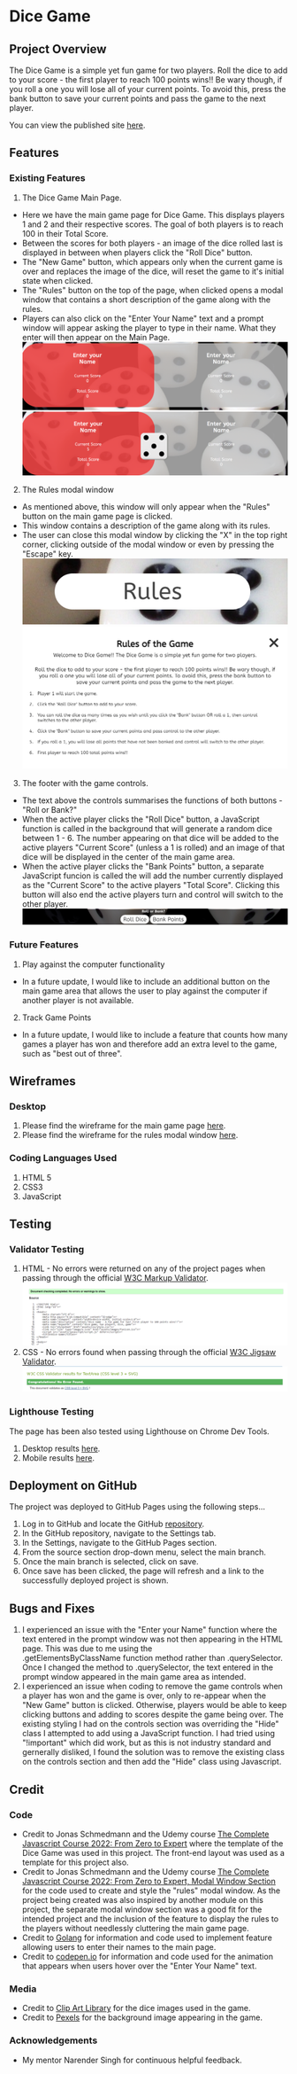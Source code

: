 # Dice Game

## Project Overview

The Dice Game is a simple yet fun game for two players. Roll the dice to add to your score - the first player to reach 100 points wins!! Be wary though, if you roll a one you will lose all of your current points. To avoid this, press the bank button to save your current points and pass the game to the next player.

You can view the published site [here](https://stephenb92.github.io/javascript-portfolio-project/).

## Features

### Existing Features

1. The Dice Game Main Page. 
- Here we have the main game page for Dice Game. This displays players 1 and 2 and their respective scores. The goal of both players is to reach 100 in their Total Score.
- Between the scores for both players - an image of the dice rolled last is displayed in between when players click the "Roll Dice" button.
- The "New Game" button, which appears only when the current game is over and replaces the image of the dice, will reset the game to it's initial state when clicked.
- The "Rules" button on the top of the page, when clicked opens a modal window that contains a short description of the game along with the rules.
- Players can also click on the "Enter Your Name" text and a prompt window will appear asking the player to type in their name. What they enter will then appear on the Main Page.
![Main Game Board Screenshot](assets/screenshots/main-screenshot.png)
![Main Game Board Screenshot (with dice)](assets/screenshots/main-dice-screenshot.png)

2. The Rules modal window
- As mentioned above, this window will only appear when the "Rules" button on the main game page is clicked.
- This window contains a description of the game along with its rules.
- The user can close this modal window by clicking the "X" in the top right corner, clicking outside of the modal window or even by pressing the "Escape" key.
![Rules Button Screenshot](assets/screenshots/rules-button-screenshot.png)
![Rules Modal Screenshot](assets/screenshots/rules-modal-screenshot.png)

3. The footer with the game controls.
- The text above the controls summarises the functions of both buttons - "Roll or Bank?"
- When the active player clicks the "Roll Dice" button, a JavaScript function is called in the background that will generate a random dice between 1 - 6. The number appearing on that dice will be added to the active players "Current Score" (unless a 1 is rolled) and an image of that dice will be displayed in the center of the main game area.
- When the active player clicks the "Bank Points" button, a separate JavaScript funcion is called the will add the number currently displayed as the "Current Score" to the active players "Total Score". Clicking this button will also end the active players turn and control will switch to the other player.
![Footer Controls Screenshot](assets/screenshots/controls-screenshot.png)

### Future Features

1. Play against the computer functionality
- In a future update, I would like to include an additional button on the main game area that allows the user to play against the computer if another player is not available.
2. Track Game Points
- In a future update, I would like to include a feature that counts how many games a player has won and therefore add an extra level to the game, such as "best out of three".

## Wireframes

### Desktop
1. Please find the wireframe for the main game page [here](assets/wireframes/desktop/main-page.png).
2. Please find the wireframe for the rules modal window [here](assets/wireframes/desktop/rules-modal.png).

### Coding Languages Used

1. HTML 5
2. CSS3
3. JavaScript

## Testing

### Validator Testing

1. HTML - No errors were returned on any of the project pages when passing through the official [W3C Markup Validator](https://validator.w3.org/).
![HTML Validator Results](assets/testing-screenshots/html-validator-results.png)
2. CSS - No errors found when passing through the official [W3C Jigsaw Validator](https://jigsaw.w3.org/css-validator/validator).
![CSS Validator Results](assets/testing-screenshots/css-validator-results.png)

### Lighthouse Testing

The page has been also tested using Lighthouse on Chrome Dev Tools.

1. Desktop results [here](assets/testing-screenshots/desktop-lighthouse-results.png).
2. Mobile results [here](assets/testing-screenshots/mobile-lighthouse-results.png).

## Deployment on GitHub

The project was deployed to GitHub Pages using the following steps...

1. Log in to GitHub and locate the GitHub [repository](https://github.com/StephenB92/javascript-portfolio-project).
2. In the GitHub repository, navigate to the Settings tab.
3. In the Settings, navigate to the GitHub Pages section.
4. From the source section drop-down menu, select the main branch.
5. Once the main branch is selected, click on save.
6. Once save has been clicked, the page will refresh and a link to the successfully deployed project is shown.

## Bugs and Fixes

1. I experienced an issue with the "Enter your Name" function where the text entered in the prompt window was not then appearing in the HTML page. This was due to me using the    
.getElementsByClassName function method rather than .querySelector. Once I changed the method to 
.querySelector, the text entered in the prompt window appeared in the main game area as intended.
2. I experienced an issue when coding to remove the game controls when a player has won and the game is over, only to re-appear when the "New Game" button is clicked. Otherwise, players would be able to keep clicking buttons and adding to scores despite the game being over. The existing styling I had on the controls section was overriding the "Hide" class I attempted to add using a JavaScript function. I had tried using "!important" which did work, but as this is not industry standard and gernerally disliked, I found the solution was to remove the existing class on the controls section and then add the "Hide" class using Javascript.

## Credit

### Code
- Credit to Jonas Schmedmann and the Udemy course [The Complete Javascript Course 2022: 
From Zero to Expert](https://www.udemy.com/course/the-complete-javascript-course/learn/lecture/22648433#questions) where the template of the Dice Game was used in this project. The front-end layout was used as a template for this project also.
- Credit to Jonas Schmedmann and the Udemy course [The Complete Javascript Course 2022: 
From Zero to Expert, Modal Window Section](https://www.udemy.com/course/the-complete-javascript-course/learn/lecture/22648433#questions) for the code used to create and style the "rules" modal window. As the project being created was also inspired by another module on this project, the separate modal window section was a good fit for the intended project and the inclusion of the feature to display the rules to the players without needlessly cluttering the main game page.
- Credit to [Golang](https://www.golangprograms.com/example-to-take-user-input-and-display-on-screen-using-javascript.html) for information and code used to implement feature allowing users to enter their names to the main page.
- Credit to [codepen.io](https://codepen.io/LukeAskew/pen/gabgom) for information and code used for the animation that appears when users hover over the "Enter Your Name" text.

### Media

- Credit to [Clip Art Library](http://clipart-library.com/) for the dice images used in the game.
- Credit to [Pexels](https://www.pexels.com/photo/6-pieces-of-black-and-white-dice-37534/) for the background image appearing in the game.

### Acknowledgements

- My mentor Narender Singh for continuous helpful feedback.
